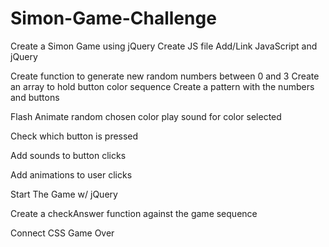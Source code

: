 # Simon-Game-Challenge

Create a Simon Game using jQuery
Create JS file
Add/Link JavaScript and jQuery

Create function to generate new random numbers between 0 and 3
Create an array to hold button color sequence
Create a pattern with the numbers and buttons

Flash Animate random chosen color
play sound for color selected

Check which button is pressed

Add sounds to button clicks

Add animations to user clicks

Start The Game w/ jQuery

Create a checkAnswer function against the game sequence

Connect CSS Game Over
